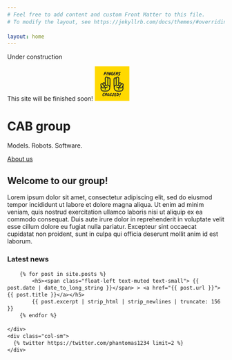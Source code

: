 ```yaml
---
# Feel free to add content and custom Front Matter to this file.
# To modify the layout, see https://jekyllrb.com/docs/themes/#overriding-theme-defaults

layout: home
---
```

<div class="card text-white bg-warning mb-3">
  <div class="card-header">Under construction</div>
  <div class="card-body">
    <!-- <h5 class="card-title">Under construction!</h5> -->
    <p class="card-text">This site will be finished soon! <img src="/assets/images/giphy.gif" height="80" alt="Responsive image"></p>
    
  </div>
</div>
<div class="jumbotron jumbotron-fluid">
  <div class="container">
    <h1 class="display-1 text-white">CAB group</h1>
    <p class="lead text-white">Models. Robots. Software.</p>
    <p class="lead text-center  ">
      <a class="btn btn-primary btn-lg" href="research" role="button">About us</a>
    </p>
  </div>
</div>

<div class="container">
  <div class="row">
    <div class="col-8">
      <h2>Welcome to our group!</h2>
      <p>Lorem ipsum dolor sit amet, consectetur adipiscing elit, sed do eiusmod tempor incididunt ut labore et dolore magna aliqua. Ut enim ad minim veniam, quis nostrud exercitation ullamco laboris nisi ut aliquip ex ea commodo consequat. Duis aute irure dolor in reprehenderit in voluptate velit esse cillum dolore eu fugiat nulla pariatur. Excepteur sint occaecat cupidatat non proident, sunt in culpa qui officia deserunt mollit anim id est laborum.</p>
      <h3>Latest news</h3>
      
        {% for post in site.posts %}
            <h5><span class="float-left text-muted text-small"> {{ post.date | date_to_long_string }}</span> > <a href="{{ post.url }}">{{ post.title }}</a></h5>
            {{ post.excerpt | strip_html | strip_newlines | truncate: 156 }}
        {% endfor %}
      
    </div>
    <div class="col-sm">
      {% twitter https://twitter.com/phantomas1234 limit=2 %}
    </div>
  </div>
</div>